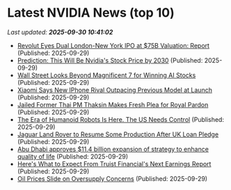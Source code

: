 # Latest NVIDIA News (top 10)
_Last updated: **2025-09-30 10:41:02**_

- [Revolut Eyes Dual London-New York IPO at $75B Valuation: Report](https://cryptonews.com/news/revolut-eyes-dual-london-new-york-ipo-at-75b-valuation-report/) (Published: 2025-09-29)
- [Prediction: This Will Be Nvidia's Stock Price by 2030](https://biztoc.com/x/35face3456c75169) (Published: 2025-09-29)
- [Wall Street Looks Beyond Magnificent 7 for Winning AI Stocks](https://biztoc.com/x/cb75438d656d6f3a) (Published: 2025-09-29)
- [Xiaomi Says New IPhone Rival Outpacing Previous Model at Launch](https://biztoc.com/x/968f89cb1cee5ccc) (Published: 2025-09-29)
- [Jailed Former Thai PM Thaksin Makes Fresh Plea for Royal Pardon](https://biztoc.com/x/6c09fa31a3d6f15f) (Published: 2025-09-29)
- [The Era of Humanoid Robots Is Here. The US Needs Control](https://biztoc.com/x/03f1c25086b03299) (Published: 2025-09-29)
- [Jaguar Land Rover to Resume Some Production After UK Loan Pledge](https://biztoc.com/x/1bfa05e921da4441) (Published: 2025-09-29)
- [Abu Dhabi approves $11.4 billion expansion of strategy to enhance quality of life](https://biztoc.com/x/eccf09beee617d8f) (Published: 2025-09-29)
- [Here's What to Expect From Truist Financial's Next Earnings Report](https://biztoc.com/x/db7c45145a8fcc7d) (Published: 2025-09-29)
- [Oil Prices Slide on Oversupply Concerns](https://biztoc.com/x/91945e76c990b524) (Published: 2025-09-29)
